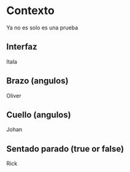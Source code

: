 # Contexto
Ya no es solo es una prueba

## Interfaz
Itala
## Brazo (angulos)
Oliver
## Cuello (angulos)
Johan
## Sentado parado (true or false)
Rick
